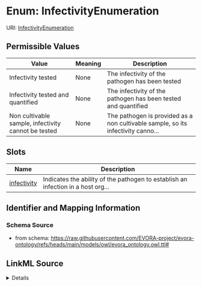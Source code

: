 # Enum: InfectivityEnumeration



URI: [InfectivityEnumeration](InfectivityEnumeration.md)

## Permissible Values

| Value | Meaning | Description |
| --- | --- | --- |
| Infectivity tested | None | The infectivity of the pathogen has been tested |
| Infectivity tested and quantified | None | The infectivity of the pathogen has been tested and quantified |
| Non cultivable sample, infectivity cannot be tested | None | The pathogen is provided as a non cultivable sample, so its infectivity canno... |




## Slots

| Name | Description |
| ---  | --- |
| [infectivity](infectivity.md) | Indicates the ability of the pathogen to establish an infection in a host org... |






## Identifier and Mapping Information







### Schema Source


* from schema: https://raw.githubusercontent.com/EVORA-project/evora-ontology/refs/heads/main/models/owl/evora_ontology.owl.ttl#






## LinkML Source

<details>
```yaml
name: infectivityEnumeration
from_schema: https://raw.githubusercontent.com/EVORA-project/evora-ontology/refs/heads/main/models/owl/evora_ontology.owl.ttl#
rank: 1000
permissible_values:
  Infectivity tested:
    text: Infectivity tested
    description: The infectivity of the pathogen has been tested
  Infectivity tested and quantified:
    text: Infectivity tested and quantified
    description: The infectivity of the pathogen has been tested and quantified
  Non cultivable sample, infectivity cannot be tested:
    text: Non cultivable sample, infectivity cannot be tested
    description: The pathogen is provided as a non cultivable sample, so its infectivity
      cannot be tested

```
</details>
